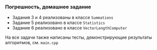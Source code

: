### Погрешность, домашнее задание

* Задания 3 и 4 реализованы в классе `Summations`
* Задание 5 реализовано в классе `Statistics`
* Задание 6 реализовано в классе `VectorLengthComputer`

На все задачи также написаны тесты, демонстрирующие результаты алгоритмов, см. `main.cpp`
